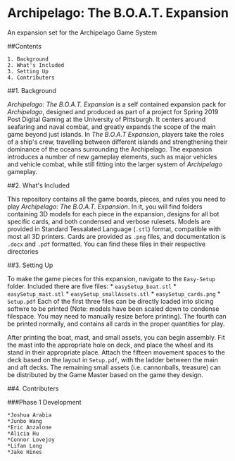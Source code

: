 # **Archipelago: The B.O.A.T. Expansion**
An expansion set for the Archipelago Game System

##Contents
	
	1. Background
	2. What's Included
	3. Setting Up
	4. Contributers

##1. Background

*Archipelago: The B.O.A.T. Expansion* is a self contained expansion pack for *Archipelago*, designed and produced as part of a project for Spring 2019 Post Digital Gaming at the University of Pittsburgh. It centers around seafaring and naval combat, and greatly expands the scope of the main game beyond just islands. In *The B.O.A.T Expansion*, players take the roles of a ship's crew, travelling between different islands and strengthening their dominance of the oceans surrounding the Archipelago. The expansion introduces a number of new gameplay elements, such as major vehicles and vehicle combat, while still fitting into the larger system of *Archipelago* gameplay.

##2. What's Included

This repository contains all the game boards, pieces, and rules you need to play *Archipelago: The B.O.A.T. Expansion*. In it, you will find folders containing 3D models for each piece in the expansion, designs for all bot specific cards, and both condensed and verbose rulesets. Models are provided in Standard Tessalated Language (`.stl`) format, compatible with most all 3D printers. Cards are provided as `.png` files, and documentation is `.docx` and `.pdf` formatted. You can find these files in their respective directories

##3. Setting Up

To make the game pieces for this expansion, navigate to the `Easy-Setup` folder. Included there are five files:
	* `easySetup_boat.stl`
	* `easySetup_mast.stl`
	* `easySetup_smallAssets.stl`
	* `easySetup_cards.png`
	* `Setup.pdf`
Each of the first three files can be directly loaded into slicing softwre to be printed (Note: models have been scaled down to condense filespace. You may need to manually resize before printing). The fourth can be printed normally, and contains all cards in the proper quantities for play.

After printing the boat, mast, and small assets, you can begin assembly. Fit the mast into the appropriate hole on deck, and place the wheel and its stand in their appropriate place. Attach the fifteen movement spaces to the deck based on the layout in `Setup.pdf`, with the ladder between the main and aft decks. The remaining small assets (i.e. cannonballs, treasure) can be distributed by the Game Master based on the game they design.

##4. Contributers

###Phase 1 Development
	
	*Joshua Arabia
	*Junbo Wang
	*Eric Anzalone
	*Alicia Hu
	*Connor Lovejoy
	*Lifan Long
	*Jake Hines

